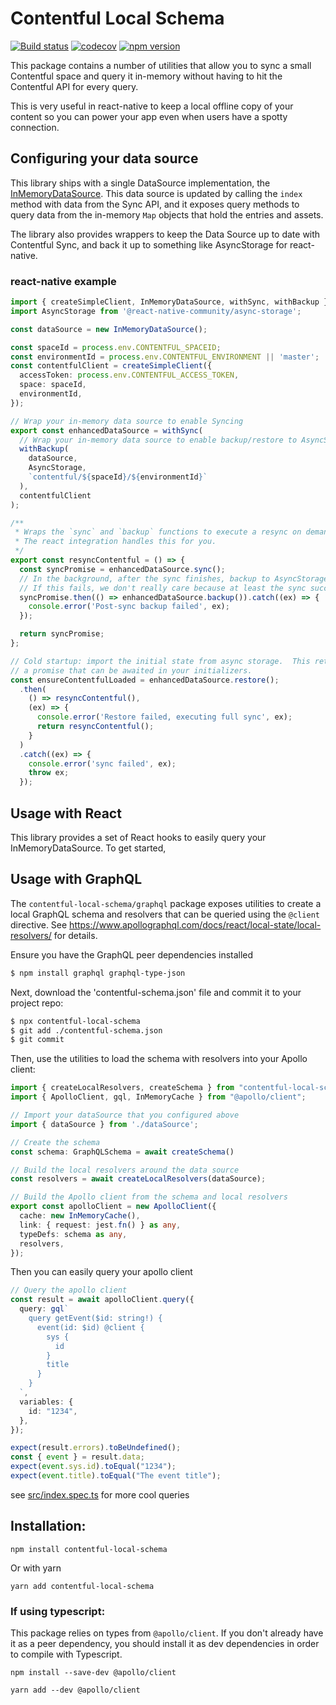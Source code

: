 # Contentful Local Schema

[![Build status](https://github.com/watermarkchurch/contentful-local-schema/actions/workflows/ci.yml/badge.svg)](https://github.com/watermarkchurch/contentful-local-schema/actions)
[![codecov](https://codecov.io/gh/watermarkchurch/contentful-local-schema/branch/master/graph/badge.svg?token=5BA3HYCLM2)](https://codecov.io/gh/watermarkchurch/contentful-local-schema)
[![npm version](https://badge.fury.io/js/contentful-local-schema.svg)](https://www.npmjs.com/package/contentful-local-schema)

This package contains a number of utilities that allow you to sync a small Contentful space and query it in-memory
without having to hit the Contentful API for every query.

This is very useful in react-native to keep a local offline copy of your content so you can power your app even when
users have a spotty connection.

## Configuring your data source

This library ships with a single DataSource implementation, the [InMemoryDataSource](./src/dataSource/in-memory-data-source.ts).
This data source is updated by calling the `index` method with data from the Sync API, and it exposes query methods to
query data from the in-memory `Map` objects that hold the entries and assets.

The library also provides wrappers to keep the Data Source up to date with Contentful Sync, and back it up to something like AsyncStorage for react-native.

### react-native example
```ts 
import { createSimpleClient, InMemoryDataSource, withSync, withBackup } from 'contentful-local-schema'
import AsyncStorage from '@react-native-community/async-storage';

const dataSource = new InMemoryDataSource();

const spaceId = process.env.CONTENTFUL_SPACEID;
const environmentId = process.env.CONTENTFUL_ENVIRONMENT || 'master';
const contentfulClient = createSimpleClient({
  accessToken: process.env.CONTENTFUL_ACCESS_TOKEN,
  space: spaceId,
  environmentId,
});

// Wrap your in-memory data source to enable Syncing
export const enhancedDataSource = withSync(
  // Wrap your in-memory data source to enable backup/restore to AsyncStorage
  withBackup(
    dataSource,
    AsyncStorage,
    `contentful/${spaceId}/${environmentId}`
  ),
  contentfulClient
);

/**
 * Wraps the `sync` and `backup` functions to execute a resync on demand.
 * The react integration handles this for you.
 */ 
export const resyncContentful = () => {
  const syncPromise = enhancedDataSource.sync();
  // In the background, after the sync finishes, backup to AsyncStorage.
  // If this fails, we don't really care because at least the sync succeeded.
  syncPromise.then(() => enhancedDataSource.backup()).catch((ex) => {
    console.error('Post-sync backup failed', ex);
  });

  return syncPromise;
};

// Cold startup: import the initial state from async storage.  This returns
// a promise that can be awaited in your initializers.
const ensureContentfulLoaded = enhancedDataSource.restore();
  .then(
    () => resyncContentful(),
    (ex) => {
      console.error('Restore failed, executing full sync', ex);
      return resyncContentful();
    }
  )
  .catch((ex) => {
    console.error('sync failed', ex);
    throw ex;
  });
```

## Usage with React

This library provides a set of React hooks to easily query your InMemoryDataSource.
To get started, 


## Usage with GraphQL

The `contentful-local-schema/graphql` package exposes utilities to create a local
GraphQL schema and resolvers that can be queried using the `@client` directive.
See https://www.apollographql.com/docs/react/local-state/local-resolvers/ for details.

Ensure you have the GraphQL peer dependencies installed
```bash
$ npm install graphql graphql-type-json
```

Next, download the 'contentful-schema.json' file and commit it to your project repo:
```bash
$ npx contentful-local-schema
$ git add ./contentful-schema.json
$ git commit
```

Then, use the utilities to load the schema with resolvers into your Apollo client:
```ts
import { createLocalResolvers, createSchema } from "contentful-local-schema/graphql";
import { ApolloClient, gql, InMemoryCache } from "@apollo/client";

// Import your dataSource that you configured above
import { dataSource } from './dataSource';

// Create the schema
const schema: GraphQLSchema = await createSchema()

// Build the local resolvers around the data source
const resolvers = await createLocalResolvers(dataSource);

// Build the Apollo client from the schema and local resolvers
export const apolloClient = new ApolloClient({
  cache: new InMemoryCache(),
  link: { request: jest.fn() } as any,
  typeDefs: schema as any,
  resolvers,
});
```

Then you can easily query your apollo client
```ts
// Query the apollo client
const result = await apolloClient.query({
  query: gql`
    query getEvent($id: string!) {
      event(id: $id) @client {
        sys {
          id
        }
        title
      }
    }
  `,
  variables: {
    id: "1234",
  },
});

expect(result.errors).toBeUndefined();
const { event } = result.data;
expect(event.sys.id).toEqual("1234");
expect(event.title).toEqual("The event title");
```

see [src/index.spec.ts](./src/index.spec.ts) for more cool queries

## Installation:

```
npm install contentful-local-schema
```

Or with yarn
```
yarn add contentful-local-schema
```

### If using typescript:

This package relies on types from `@apollo/client`.  If you
don't already have it as a peer dependency, you should install it as
dev dependencies in order to compile with Typescript.

```
npm install --save-dev @apollo/client
```

```
yarn add --dev @apollo/client
```

